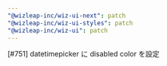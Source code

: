 ```yaml
---
"@wizleap-inc/wiz-ui-next": patch
"@wizleap-inc/wiz-ui-styles": patch
"@wizleap-inc/wiz-ui": patch
---
```


[#751] datetimepicker に disabled color を設定
